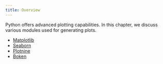 ```yaml
---
title: Overview
---
```


Python offers advanced plotting capabilities. In this chapter, we discuss various modules used for generating plots.

* [Matplotlib](.md)
* [Seaborn](module.md)
* [Plotnine](editor.md)
* [Boken](ch4_boken.md)



